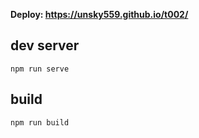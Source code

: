 **Deploy: https://unsky559.github.io/t002/**
## dev server
```
npm run serve
```
## build
```
npm run build
```
